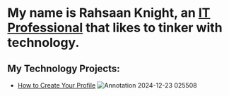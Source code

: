 <h1>My name is Rahsaan Knight, an <a href="https://www.linkedin.com">IT Professional</a> that likes to tinker with technology.</h1>

<h2>My Technology Projects:</h2>

<!--Table of Contents -->
  - [How to Create Your Profile](#how-to-create-your-profile)
![Annotation 2024-12-23 025508](https://github.com/user-attachments/assets/6294d13c-5552-4eeb-a982-1638adf8b4d9)
